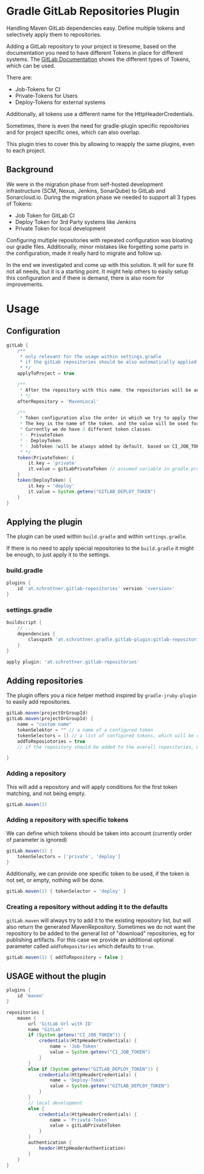 # Gradle GitLab Repositories Plugin

Handling Maven GitLab dependencies easy. Define multiple tokens and selectively apply them to repositories.

Adding a GitLab repository to your project is tiresome, based on the documentation you need to have different Tokens in
place for different systems.
The [GitLab Documentation](https://docs.gitlab.com/ee/user/packages/maven_repository/#authenticate-to-the-package-registry-with-gradle)
shows the different types of Tokens, which can be used.

There are:

- Job-Tokens for CI
- Private-Tokens for Users
- Deploy-Tokens for external systems

Additionally, all tokens use a different name for the HttpHeaderCredentials.

Sometimes, there is even the need for gradle-plugin specific repositories and for project specific ones, which can also
overlap.

This plugin tries to cover this by allowing to reapply the same plugins, even to each project.

## Background

We were in the migration phase from self-hosted development infrastructure (SCM, Nexus, Jenkins, SonarQube) to GitLab
and Sonarcloud.io. During the migration phase we needed to support all 3 types of Tokens:

- Job Token for GitLab CI
- Deploy Token for 3rd Party systems like Jenkins
- Private Token for local development

Configuring multiple repositories with repeated configuration was bloating our gradle files. Additionally, minor
mistakes like forgetting some parts in the configuration, made it really hard to migrate and follow up.

In the end we investigated and come up with this solution. It will for sure fit not all needs, but it is a starting
point. It might help others to easily setup this configuration and if there is demand, there is also room for
improvements.

# Usage

## Configuration

```groovy
gitLab {
	/**
	 * only relevant for the usage within settings.gradle 
	 * if the gitLab repositories should be also automatically applied to the project
	 * */
	applyToProject = true

	/**
	 * After the repository with this name, the repositories will be added
	 * */
	afterRepository = 'MavenLocal'

	/**
	 * Token configuration also the order in which we try to apply them. 
	 * The key is the name of the token, and the value will be used for application. 
	 * Currently we do have 3 different token classes: 
	 * - PrivateToken 
	 * - DeployToken 
	 * - JobToken (will be always added by default, based on CI_JOB_TOKEN)
	 * */
	token(PrivateToken) {
		it.key = 'private'
		it.value = gitLabPrivateToken // assumed variable in gradle.properties
	}
	token(DeployToken) {
		it.key = 'deploy'
		it.value = System.getenv("GITLAB_DEPLOY_TOKEN")
	}
}
```

## Applying the plugin

The plugin can be used within `build.gradle` and within `settings.gradle`.

If there is no need to apply special repositories to the `build.gradle` it might be enough, to just apply it to the
settings.

### build.gradle

```groovy
plugins {
	id 'at.schrottner.gitlab-repositories' version '<version>'
}
```

### settings.gradle

```groovy
buildscript {
	// ...
	dependencies {
		classpath 'at.schrottner.gradle.gitlab-plugin:gitlab-repositories:<version>'
	}
}

apply plugin: 'at.schrottner.gitlab-repositories'
```

## Adding repositories

The plugin offers you a nice helper method inspired by `gradle-jruby-plugin` to easily add repositories.

```groovy
gitLab.maven(projectOrGroupId)
gitLab.maven(projectOrGroupId) {
	name = "custom name"
	tokenSelektor = "" // a name of a configured token
	tokenSelectors = [] // a list of configured tokens, which will be checked based on their order in this set
	addToReposiotories = true
	// if the repository should be added to the overall repositories, might be false if used for publishing

}
```

### Adding a repository

This will add a repository and will apply conditions for the first token matching, and not being empty.

```groovy
gitLab.maven(1)
```

### Adding a repository with specific tokens

We can define which tokens should be taken into account (currently order of parameter is ignored)

```groovy
gitLab.maven(1) {
	tokenSelectors = ['private', 'deploy']
}
```

Additionally, we can provide one specific token to be used, if the token is not set, or empty, nothing will be done.

```groovy
gitLab.maven(1) { tokenSelector = 'deploy' }
```

### Creating a repository without adding it to the defaults

`gitLab.maven` will always try to add it to the existing repository list, but will also return the generated
MavenRepository. Sometimes we do not want the repository to be added to the general list of "download" repositories, eg
for publishing artifacts. For this case we provide an additional optional parameter called `addToRepositories`  which
defaults to `true`.

```groovy
gitLab.maven(1) { addToRepository = false }
```

## USAGE without the plugin

```groovy
plugins {
    id 'maven'
}

repositories {
    maven {
        url 'GitLab Url with ID'
        name "GitLab"
        if (System.getenv("CI_JOB_TOKEN")) {
            credentials(HttpHeaderCredentials) {
                name = 'Job-Token'
                value = System.getenv("CI_JOB_TOKEN")
            }
        }
        else if (System.getenv("GITLAB_DEPLOY_TOKEN")) {
            credentials(HttpHeaderCredentials) {
                name = 'Deploy-Token'
                value = System.getenv("GITLAB_DEPLOY_TOKEN")
            }
        }
        // local development
        else {
            credentials(HttpHeaderCredentials) {
                name = 'Private-Token'
                value = gitLabPrivateToken
            }
        }
        authentication {
            header(HttpHeaderAuthentication)
        }
    }
}
```
